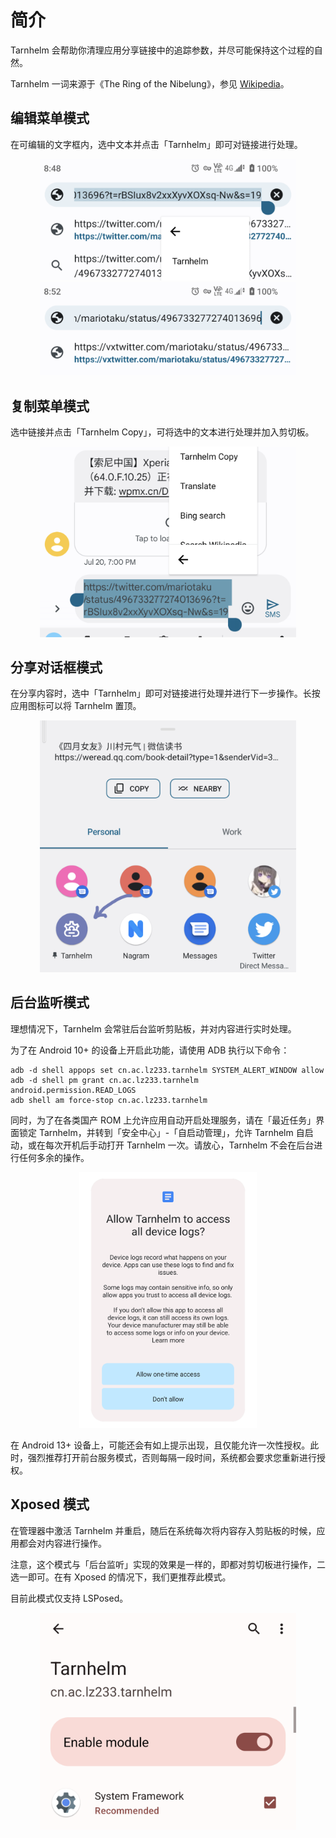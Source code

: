 # 简介

Tarnhelm 会帮助你清理应用分享链接中的追踪参数，并尽可能保持这个过程的自然。

Tarnhelm 一词来源于《The Ring of the Nibelung》，参见 [Wikipedia](https://en.wikipedia.org/wiki/Tarnhelm)。

## 编辑菜单模式

在可编辑的文字框内，选中文本并点击「Tarnhelm」即可对链接进行处理。

<p style="text-align: center;">
<img src="./introduction-1.png" style="zoom: 40%;" />
<img src="./introduction-2.png" style="zoom: 40%;" />
</p>

## 复制菜单模式

选中链接并点击「Tarnhelm Copy」，可将选中的文本进行处理并加入剪切板。

<p style="text-align: center;">
<img src="./introduction-3.png" style="zoom: 40%;" />
</p>

## 分享对话框模式

在分享内容时，选中「Tarnhelm」即可对链接进行处理并进行下一步操作。长按应用图标可以将 Tarnhelm 置顶。

<p style="text-align: center;">
<img src="./introduction-4.png" style="zoom: 40%;" />
</p>

## 后台监听模式

理想情况下，Tarnhelm 会常驻后台监听剪贴板，并对内容进行实时处理。

为了在 Android 10+ 的设备上开启此功能，请使用 ADB 执行以下命令：

```shell
adb -d shell appops set cn.ac.lz233.tarnhelm SYSTEM_ALERT_WINDOW allow
adb -d shell pm grant cn.ac.lz233.tarnhelm android.permission.READ_LOGS
adb shell am force-stop cn.ac.lz233.tarnhelm
```

同时，为了在各类国产 ROM 上允许应用自动开启处理服务，请在「最近任务」界面锁定 Tarnhelm，并转到「安全中心」-「自启动管理」，允许 Tarnhelm 自启动，或在每次开机后手动打开 Tarnhelm 一次。请放心，Tarnhelm 不会在后台进行任何多余的操作。

<p style="text-align: center;">
<img src="./introduction-5.png" style="zoom: 40%;" />
</p>

在 Android 13+ 设备上，可能还会有如上提示出现，且仅能允许一次性授权。此时，强烈推荐打开前台服务模式，否则每隔一段时间，系统都会要求您重新进行授权。

## Xposed 模式

在管理器中激活 Tarnhelm 并重启，随后在系统每次将内容存入剪贴板的时候，应用都会对内容进行操作。

注意，这个模式与「后台监听」实现的效果是一样的，即都对剪切板进行操作，二选一即可。在有 Xposed 的情况下，我们更推荐此模式。

目前此模式仅支持 LSPosed。

<p style="text-align: center;">
<img src="./introduction-6.png" style="zoom: 40%;" />
</p>